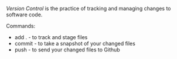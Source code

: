 *Version Control* is the practice of tracking and managing changes to software code.

Commands:
- add . - to track and stage files
- commit - to take a snapshot of your changed files
- push - to send your changed files to Github